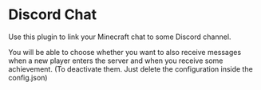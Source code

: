 # Discord Chat

Use this plugin to link your Minecraft chat to some Discord channel.

You will be able to choose whether you want to also receive messages when a new player enters the server and when you receive some achievement. (To deactivate them. Just delete the configuration inside the config.json)